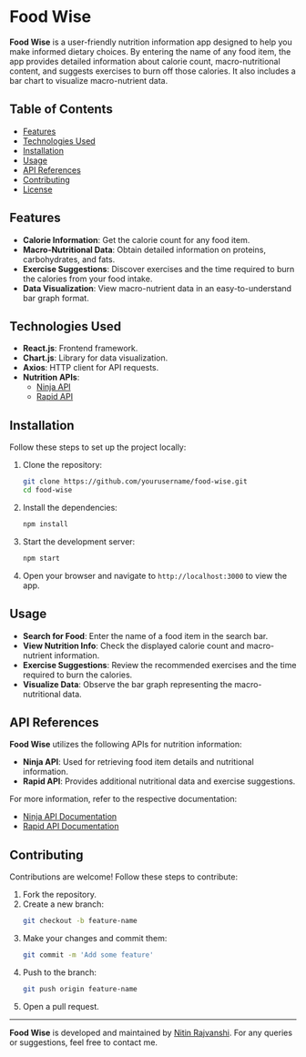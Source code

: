 # Food Wise

**Food Wise** is a user-friendly nutrition information app designed to help you make informed dietary choices. By entering the name of any food item, the app provides detailed information about calorie count, macro-nutritional content, and suggests exercises to burn off those calories. It also includes a bar chart to visualize macro-nutrient data.

## Table of Contents

-   [Features](#features)
-   [Technologies Used](#technologies-used)
-   [Installation](#installation)
-   [Usage](#usage)
-   [API References](#api-references)
-   [Contributing](#contributing)
-   [License](#license)

## Features

-   **Calorie Information**: Get the calorie count for any food item.
-   **Macro-Nutritional Data**: Obtain detailed information on proteins, carbohydrates, and fats.
-   **Exercise Suggestions**: Discover exercises and the time required to burn the calories from your food intake.
-   **Data Visualization**: View macro-nutrient data in an easy-to-understand bar graph format.

## Technologies Used

-   **React.js**: Frontend framework.
-   **Chart.js**: Library for data visualization.
-   **Axios**: HTTP client for API requests.
-   **Nutrition APIs**:
    -   [Ninja API](https://api-ninjas.com)
    -   [Rapid API](https://rapidapi.com)

## Installation

Follow these steps to set up the project locally:

1. Clone the repository:

    ```bash
    git clone https://github.com/yourusername/food-wise.git
    cd food-wise
    ```

2. Install the dependencies:

    ```bash
    npm install
    ```

3. Start the development server:

    ```bash
    npm start
    ```

4. Open your browser and navigate to `http://localhost:3000` to view the app.

## Usage

-   **Search for Food**: Enter the name of a food item in the search bar.
-   **View Nutrition Info**: Check the displayed calorie count and macro-nutrient information.
-   **Exercise Suggestions**: Review the recommended exercises and the time required to burn the calories.
-   **Visualize Data**: Observe the bar graph representing the macro-nutritional data.

## API References

**Food Wise** utilizes the following APIs for nutrition information:

-   **Ninja API**: Used for retrieving food item details and nutritional information.
-   **Rapid API**: Provides additional nutritional data and exercise suggestions.

For more information, refer to the respective documentation:

-   [Ninja API Documentation](https://api-ninjas.com/api/nutrition)
-   [Rapid API Documentation](https://rapidapi.com)

## Contributing

Contributions are welcome! Follow these steps to contribute:

1. Fork the repository.
2. Create a new branch:
    ```bash
    git checkout -b feature-name
    ```
3. Make your changes and commit them:
    ```bash
    git commit -m 'Add some feature'
    ```
4. Push to the branch:
    ```bash
    git push origin feature-name
    ```
5. Open a pull request.

---

**Food Wise** is developed and maintained by [Nitin Rajvanshi](https://github.com/nkraj7266). For any queries or suggestions, feel free to contact me.
